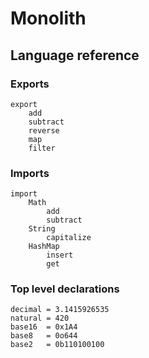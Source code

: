 # Monolith

## Language reference

### Exports

```
export
    add
    subtract
    reverse
    map
    filter
```

### Imports

```
import
    Math
        add
        subtract
    String
        capitalize
    HashMap
        insert
        get
```

### Top level declarations

```
decimal = 3.1415926535
natural = 420
base16  = 0x1A4
base8   = 0o644
base2   = 0b110100100
```
